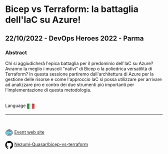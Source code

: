 # Bicep vs Terraform: la battaglia dell'IaC su Azure!
## 22/10/2022 - DevOps Heroes 2022 - Parma
### Abstract 
Chi si aggiudicherà l'epica battaglia per il predominio dell'IaC su Azure? Avranno la meglio i muscoli "nativi" di Bicep o la poliedrica versatilità di Terraform? In questa sessione partiremo dall'architettura di Azure per la gestione delle risorse e come l'approccio IaC si possa utilizzare per arrivare ad analizzare pro e contro dei due strumenti più importanti per l'implementazione di questa metodologia.

<br/>
Language <img width="25" src="https://raw.githubusercontent.com/massimobonanni/massimobonanni/master/images/flagitaly.svg" style="vertical-align:middle">

<br/>

---

<br/>
<p>
<img width="25" src="https://raw.githubusercontent.com/massimobonanni/massimobonanni/master/images/eventwebsite.svg" style="vertical-align:middle"> 
<a href="https://devopsheroes-2022.sessionize.com/">Event web site</a>
</p>

<p>
<img width="25" src="https://raw.githubusercontent.com/massimobonanni/massimobonanni/master/images/github.svg" style="vertical-align:middle"> 
<a href="https://github.com/Nezumi-Quasar/bicep-vs-terraform" target="_blank">Nezumi-Quasar/bicep-vs-terraform
</a>
</p>


